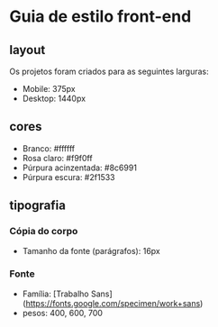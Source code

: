 # Guia de estilo front-end

## layout

Os projetos foram criados para as seguintes larguras:

- Mobile: 375px
- Desktop: 1440px

## cores

- Branco: 	#ffffff
- Rosa claro: 	#f9f0ff
- Púrpura acinzentada: 	#8c6991
- Púrpura escura: 	#2f1533
## tipografia

### Cópia do corpo

- Tamanho da fonte (parágrafos): 16px

### Fonte

- Família: [Trabalho Sans] (https://fonts.google.com/specimen/work+sans)
- pesos: 400, 600, 700